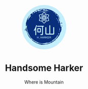 <link rel = "stylesheet" type= "text/css" href = "./style.css">


<p align = "center">
	<img class = "cover" width = "140" src="./logo.png" style="border-radius:50%;" />
	<h1 align = "center">Handsome Harker</h1>
	<p align= "center">Where is Mountain</p>
</p>

